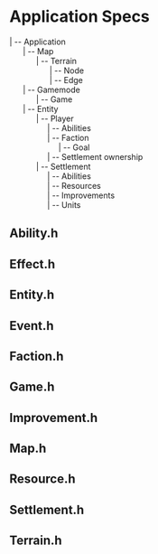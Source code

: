 # Application Specs

| -- Application  
&nbsp;&nbsp;&nbsp;&nbsp;&nbsp;&nbsp;| -- Map  
&nbsp;&nbsp;&nbsp;&nbsp;&nbsp;&nbsp;&nbsp;&nbsp;&nbsp;&nbsp;&nbsp;&nbsp;| -- Terrain  
&nbsp;&nbsp;&nbsp;&nbsp;&nbsp;&nbsp;&nbsp;&nbsp;&nbsp;&nbsp;&nbsp;&nbsp;&nbsp;&nbsp;&nbsp;&nbsp;&nbsp;&nbsp;| -- Node  
&nbsp;&nbsp;&nbsp;&nbsp;&nbsp;&nbsp;&nbsp;&nbsp;&nbsp;&nbsp;&nbsp;&nbsp;&nbsp;&nbsp;&nbsp;&nbsp;&nbsp;&nbsp;| -- Edge  
&nbsp;&nbsp;&nbsp;&nbsp;&nbsp;&nbsp;| -- Gamemode  
&nbsp;&nbsp;&nbsp;&nbsp;&nbsp;&nbsp;&nbsp;&nbsp;&nbsp;&nbsp;&nbsp;&nbsp;| -- Game  
&nbsp;&nbsp;&nbsp;&nbsp;&nbsp;&nbsp;| -- Entity  
&nbsp;&nbsp;&nbsp;&nbsp;&nbsp;&nbsp;&nbsp;&nbsp;&nbsp;&nbsp;&nbsp;&nbsp;| -- Player  
&nbsp;&nbsp;&nbsp;&nbsp;&nbsp;&nbsp;&nbsp;&nbsp;&nbsp;&nbsp;&nbsp;&nbsp;&nbsp;&nbsp;&nbsp;&nbsp;&nbsp;| -- Abilities  
&nbsp;&nbsp;&nbsp;&nbsp;&nbsp;&nbsp;&nbsp;&nbsp;&nbsp;&nbsp;&nbsp;&nbsp;&nbsp;&nbsp;&nbsp;&nbsp;&nbsp;| -- Faction  
&nbsp;&nbsp;&nbsp;&nbsp;&nbsp;&nbsp;&nbsp;&nbsp;&nbsp;&nbsp;&nbsp;&nbsp;&nbsp;&nbsp;&nbsp;&nbsp;&nbsp;&nbsp;&nbsp;&nbsp;&nbsp;&nbsp;| -- Goal  
&nbsp;&nbsp;&nbsp;&nbsp;&nbsp;&nbsp;&nbsp;&nbsp;&nbsp;&nbsp;&nbsp;&nbsp;&nbsp;&nbsp;&nbsp;&nbsp;&nbsp;| -- Settlement ownership  
&nbsp;&nbsp;&nbsp;&nbsp;&nbsp;&nbsp;&nbsp;&nbsp;&nbsp;&nbsp;&nbsp;&nbsp;| -- Settlement  
&nbsp;&nbsp;&nbsp;&nbsp;&nbsp;&nbsp;&nbsp;&nbsp;&nbsp;&nbsp;&nbsp;&nbsp;&nbsp;&nbsp;&nbsp;&nbsp;&nbsp;| -- Abilities  
&nbsp;&nbsp;&nbsp;&nbsp;&nbsp;&nbsp;&nbsp;&nbsp;&nbsp;&nbsp;&nbsp;&nbsp;&nbsp;&nbsp;&nbsp;&nbsp;&nbsp;| -- Resources  
&nbsp;&nbsp;&nbsp;&nbsp;&nbsp;&nbsp;&nbsp;&nbsp;&nbsp;&nbsp;&nbsp;&nbsp;&nbsp;&nbsp;&nbsp;&nbsp;&nbsp;| -- Improvements  
&nbsp;&nbsp;&nbsp;&nbsp;&nbsp;&nbsp;&nbsp;&nbsp;&nbsp;&nbsp;&nbsp;&nbsp;&nbsp;&nbsp;&nbsp;&nbsp;&nbsp;| -- Units

## Ability.h


## Effect.h


## Entity.h


## Event.h


## Faction.h


## Game.h


## Improvement.h


## Map.h


## Resource.h


## Settlement.h


## Terrain.h

